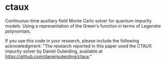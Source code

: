 # ctaux
Continuous-time auxiliary field Monte Carlo solver for quantum impurity models. Using a representation of the Green's function in terms of Legendre polynomials.

If you use this code in your research, please include the following acknowledgment:
"The research reported in this paper used the CTAUX impurity solver by Daniel Guterding, available at https://github.com/danielguterding/ctaux."
